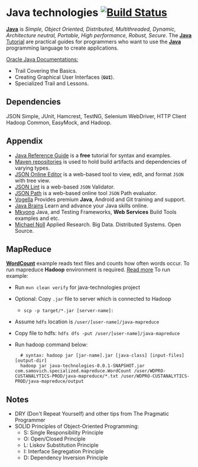 # Java technologies [![Build Status](https://travis-ci.org/vsamov/java-technologies.svg?branch=master)](https://travis-ci.org/vsamov/java-technologies)

[**Java**](http://en.wikipedia.org/wiki/Java_%28programming_language%29) is *Simple, Object Oriented, Distributed, Multithreaded, Dynamic, Architecture neutral, Portable, High performance, Robust, Secure*. The [**Java** Tutorial](http://docs.oracle.com/javase/tutorial/index.html) are practical guides for programmers who want to use the [**Java**](http://en.wikipedia.org/wiki/Java_%28programming_language%29) programming language to create applications.

[Oracle Java Documentations:](http://docs.oracle.com/javase/tutorial/index.html)
- Trail Covering the Basics.
- Creating Graphical User Interfaces (**`GUI`**).
- Specialized Trail and Lessons.

## Dependencies

JSON Simple, JUnit, Hamcrest, TestNG, Selenium WebDriver, HTTP Client Hadoop Common, EasyMock, and Hadoop.

## Appendix

- [Java Reference Guide](http://www.tutorialspoint.com/java/java_quick_guide.htm) is a **free** tutorial for syntax and examples.
- [Maven repositories](http://mvnrepository.com/) is used to hold build artifacts and dependencies of varying types.
- [JSON Online Editor](http://jsoneditoronline.org/) is a web-based tool to view, edit, and format `JSON` with tree view.
- [JSON Lint](http://jsonlint.com/) is a web-based `JSON` Validator.
- [JSON Path](http://ashphy.com/JSONPathOnlineEvaluator/) is a web-based online tool `JSON` Path evaluator.
- [Vogella](http://www.vogella.com/) Provides premium **Java**, Android and Git training and support.
- [Java Brains](http://javabrains.koushik.org/) Learn and advance your Java skills online.
- [Mkyong](http://www.mkyong.com/) Java, and Testing Frameworks, **Web Services** Build Tools examples and etc.
- [Michael Noll](http://www.michael-noll.com/) Applied Research. Big Data. Distributed Systems. Open Source.

## MapReduce

[**WordCount**](/src/main/java/com/samovich/specialized/mapreduce/WordCount.java) example reads text files and counts how often words occur. To run mapreduce **Hadoop** environment is required. [Read more](
http://www.michael-noll.com/tutorials/running-hadoop-on-ubuntu-linux-single-node-cluster/) To run example:

- Run `mvn clean verify` for java-technologies project
- Optional: Copy `.jar` file to server which is connected to Hadoop
  - `scp -p target/*.jar [server-name]:` 
- Assume `hdfs` location is `/user/[user-name]/java-mapreduce`
- Copy file to hdfs: `hdfs dfs -put /user/[user-name]/java-mapreduce`
- Run hadoop command below:
        
        # syntax: hadoop jar [jar-name].jar [java-class] [input-files] [output-dir]
        hadoop jar java-technologies-0.0.1-SNAPSHOT.jar com.samovich.specialized.mapreduce.WordCount /user/WDPRO-CUSTANALYTICS-PROD/java-mapreduce/*.txt /user/WDPRO-CUSTANALYTICS-PROD/java-mapreduce/output

## Notes

- DRY (Don't Repeat Yourself) and other tips from The Pragmatic Programmer
- SOLID Principles of Object-Oriented Programming:
  - S: Single Responsibility Principle
  - O: Open/Closed Principle
  - L: Liskov Substitution Principle
  - I: Interface Segregation Principle
  - D: Dependency Inversion Principle

